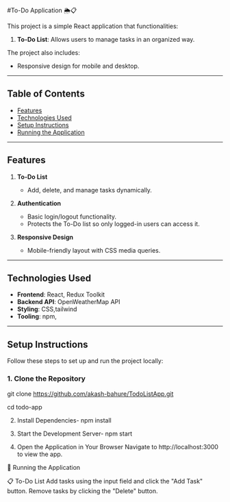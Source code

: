 #To-Do Application 🌦️📋  

This project is a simple React application that functionalities:  
  
1. **To-Do List**: Allows users to manage tasks in an organized way.  

The project also includes:  
- Responsive design for mobile and desktop.  

---

## Table of Contents  
- [Features](#features)  
- [Technologies Used](#technologies-used)  
- [Setup Instructions](#setup-instructions)  
- [Running the Application](#running-the-application)  


---

## Features   

1. **To-Do List**  
   - Add, delete, and manage tasks dynamically.  

2. **Authentication**  
   - Basic login/logout functionality.  
   - Protects the To-Do list so only logged-in users can access it.  

3. **Responsive Design**  
   - Mobile-friendly layout with CSS media queries.  

---

## Technologies Used  

- **Frontend**: React, Redux Toolkit  
- **Backend API**: OpenWeatherMap API  
- **Styling**: CSS,tailwind
- **Tooling**: npm,   

---

## Setup Instructions  

Follow these steps to set up and run the project locally:  

### 1. Clone the Repository  
git clone [https://github.com/akash-bahure/TodoListApp.git ](https://github.com/akash-bahure/TodoListApp.git)

cd todo-app

2. Install Dependencies-
npm install

3. Start the Development Server-
npm start
  
4. Open the Application in Your Browser
Navigate to http://localhost:3000 to view the app.

🏃 Running the Application

📋 To-Do List
Add tasks using the input field and click the "Add Task" button.
Remove tasks by clicking the "Delete" button.






